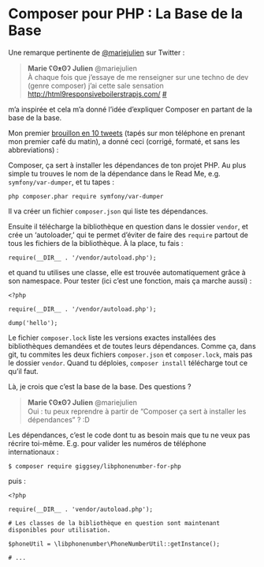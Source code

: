 # Composer pour PHP : La Base de la Base

Une remarque pertinente de [@mariejulien][] sur Twitter :

> **Marie ʕʘᴥʘʔ Julien** @mariejulien  
> À chaque fois que j’essaye de me renseigner sur une techno de dev (genre composer) j’ai cette sale sensation http://html9responsiveboilerstrapjs.com/ [#][original-tweet]

m’a inspirée et cela m’a donné l’idée d’expliquer Composer en partant de la base de la base.

[@mariejulien]: https://twitter.com/mariejulien/
[original-tweet]: https://twitter.com/mariejulien/status/751109093566316544

Mon premier [brouillon en 10 tweets][tweets] (tapés sur mon téléphone en prenant mon premier café du matin), a donné ceci (corrigé, formaté, et sans les abbreviations) :

[tweets]: https://storify.com/oscherler/composer-de-base

Composer, ça sert à installer les dépendances de ton projet PHP. Au plus simple tu trouves le nom de la dépendance dans le Read Me, e.g. `symfony/var-dumper`, et tu tapes :

	php composer.phar require symfony/var-dumper
	
Il va créer un fichier `composer.json` qui liste tes dépendances.

Ensuite il télécharge la bibliothèque en question dans le dossier `vendor`, et crée un ‘autoloader,’ qui te permet d’éviter de faire des `require` partout de tous les fichiers de la bibliothèque. À la place, tu fais :

	require(__DIR__ . '/vendor/autoload.php');
	
et quand tu utilises une classe, elle est trouvée automatiquement grâce à son namespace. Pour tester (ici c’est une fonction, mais ça marche aussi) :

	<?php
	
	require(__DIR__ . '/vendor/autoload.php');
	
	dump('hello');

Le fichier `composer.lock` liste les versions exactes installées des bibliothèques demandées et de toutes leurs dépendances. Comme ça, dans git, tu commites les deux fichiers `composer.json` et `composer.lock`, mais pas le dossier `vendor`. Quand tu déploies, `composer install` télécharge tout ce qu’il faut.

Là, je crois que c’est la base de la base. Des questions ?

> **Marie ʕʘᴥʘʔ Julien** @mariejulien  
> Oui : tu peux reprendre à partir de “Composer ça sert à installer les dépendances” ? :D

Les dépendances, c’est le code dont tu as besoin mais que tu ne veux pas récrire toi-même. E.g. pour valider les numéros de téléphone internationaux :

	$ composer require giggsey/libphonenumber-for-php

puis :

	<?php
	
	require(__DIR__ . 'vendor/autoload.php');
	
	# Les classes de la bibliothèque en question sont maintenant disponibles pour utilisation.

	$phoneUtil = \libphonenumber\PhoneNumberUtil::getInstance();

	# ...
